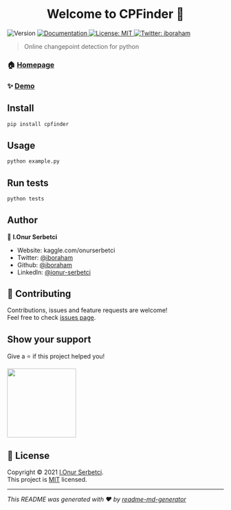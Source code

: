 <h1 align="center">Welcome to CPFinder 👋</h1>
<p>
  <img alt="Version" src="https://img.shields.io/badge/version-0.1-blue.svg?cacheSeconds=2592000" />
  <a href="https://github.com/iboraham/online_changepoint_detector/tree/master/docs" target="_blank">
    <img alt="Documentation" src="https://img.shields.io/badge/documentation-yes-brightgreen.svg" />
  </a>
  <a href="https://raw.githubusercontent.com/iboraham/online_changepoint_detector/master/LICENSE" target="_blank">
    <img alt="License: MIT" src="https://img.shields.io/badge/License-MIT-yellow.svg" />
  </a>
  <a href="https://twitter.com/iboraham" target="_blank">
    <img alt="Twitter: iboraham" src="https://img.shields.io/twitter/follow/iboraham.svg?style=social" />
  </a>
</p>

> Online changepoint detection for python

### 🏠 [Homepage](https://github.com/iboraham/online_changepoint_detector)

### ✨ [Demo](https://github.com/iboraham/online_changepoint_detector/blob/master/assets/preview.gif?raw=true)

## Install

```sh
pip install cpfinder
```

## Usage

```sh
python example.py
```

## Run tests

```sh
python tests
```

## Author

👤 **I.Onur Serbetci**

* Website: kaggle.com/onurserbetci
* Twitter: [@iboraham](https://twitter.com/iboraham)
* Github: [@iboraham](https://github.com/iboraham)
* LinkedIn: [@ionur-serbetci](https://linkedin.com/in/ionur-serbetci)

## 🤝 Contributing

Contributions, issues and feature requests are welcome!<br />Feel free to check [issues page](https://github.com/iboraham/online_changepoint_detector/issues). 

## Show your support

Give a ⭐️ if this project helped you!

<a href="https://www.patreon.com/iboraham">
  <img src="https://c5.patreon.com/external/logo/become_a_patron_button@2x.png" width="160">
</a>

## 📝 License

Copyright © 2021 [I.Onur Serbetci](https://github.com/iboraham).<br />
This project is [MIT](https://raw.githubusercontent.com/iboraham/online_changepoint_detector/master/LICENSE) licensed.

***
_This README was generated with ❤️ by [readme-md-generator](https://github.com/kefranabg/readme-md-generator)_